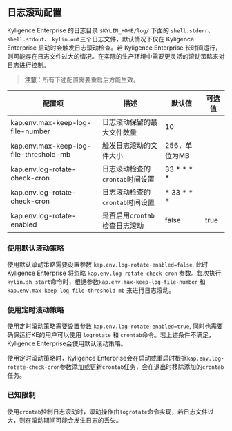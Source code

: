 ## 日志滚动配置

Kyligence Enterprise 的日志目录 `$KYLIN_HOME/log/` 下面的 `shell.stderr`、 `shell.stdout`、 `kylin.out`三个日志文件，默认情况下仅在 Kyligence Enterprise 启动时会触发日志滚动检查。若 Kyligence Enterprise 长时间运行，则可能存在日志文件过大的情况。在实际的生产环境中需要更灵活的滚动策略来对日志进行控制。

> **注意**：所有下述配置需要重启后方能生效。

| 配置项                                   | 描述                             | 默认值         | 可选值    |
| -----------------------------------------| --------------------------------| -------------- | ---------|
| kap.env.max-keep-log-file-number         | 日志滚动保留的最大文件数量        | 10             |          |
| kap.env.max-keep-log-file-threshold-mb   | 触发日志滚动的文件大小            | 256，单位为MB   |          |
| kap.env.log-rotate-check-cron            | 日志滚动检查的`crontab`时间设置     | 33 \* \* \* \*     |          |
| kap.env.log-rotate-check-cron            | 日志滚动检查的`crontab`时间设置     | * 33 * * *     |          |
| kap.env.log-rotate-enabled               | 是否启用`crontab`检查日志滚动       | false          | true     |

### 使用默认滚动策略

使用默认滚动策略需要设置参数 `kap.env.log-rotate-enabled=false`, 此时 Kyligence Enterprise 将忽略 `kap.env.log-rotate-check-cron` 参数。每次执行`kylin.sh start`命令时，根据参数`kap.env.max-keep-log-file-number` 和 `kap.env.max-keep-log-file-threshold-mb` 来进行日志滚动。 

### 使用定时滚动策略

使用定时滚动策略需要设置参数 `kap.env.log-rotate-enabled=true`, 同时也需要确保运行KE的用户可以使用 `logrotate` 和 `crontab`命令。若上述条件不满足，Kyligence Enterprise会使用默认滚动策略。

使用定时滚动策略时，Kyligence Enterprise会在启动或重启时根据`kap.env.log-rotate-check-cron`参数添加或更新`crontab`任务，会在退出时移除添加的`crontab`任务。

### 已知限制

使用`crontab`控制日志滚动时，滚动操作由`logrotate`命令实现，若日志文件过大，则在滚动期间可能会发生日志的丢失。
